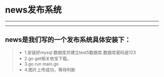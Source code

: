 # news发布系统

------
------

## news是我们写的一个发布系统具体安装下：

> * 1.安装好mysql 数据库并建立test5数据库.数据库密码是123
> * 2.go get相关依宝下载。
> * 3.go run main.go 
> * 4.图片上传成功，等待判断

